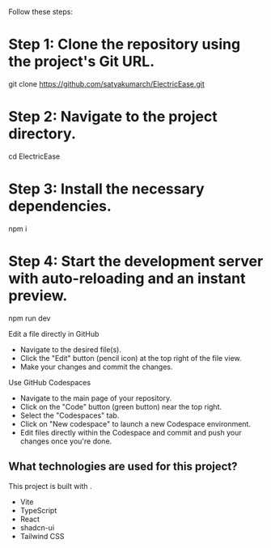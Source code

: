 
Follow these steps:
# Step 1: Clone the repository using the project's Git URL.
git clone https://github.com/satyakumarch/ElectricEase.git

# Step 2: Navigate to the project directory.
cd ElectricEase

# Step 3: Install the necessary dependencies.
npm i

# Step 4: Start the development server with auto-reloading and an instant preview.
npm run dev

Edit a file directly in GitHub

- Navigate to the desired file(s).
- Click the "Edit" button (pencil icon) at the top right of the file view.
- Make your changes and commit the changes.

Use GitHub Codespaces

- Navigate to the main page of your repository.
- Click on the "Code" button (green button) near the top right.
- Select the "Codespaces" tab.
- Click on "New codespace" to launch a new Codespace environment.
- Edit files directly within the Codespace and commit and push your changes once you're done.

## What technologies are used for this project?

This project is built with .

- Vite
- TypeScript
- React
- shadcn-ui
- Tailwind CSS

